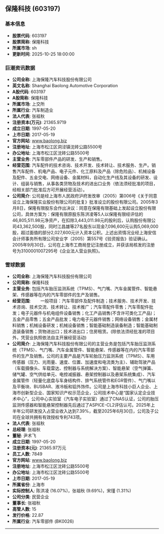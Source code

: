 ## 保隆科技 (603197)

### 基本信息

- **股票代码**: 603197
- **股票简称**: 保隆科技
- **所属市场**: sh
- **更新时间**: 2025-10-25 18:00:00

### 巨潮资讯数据

- **公司全称**: 上海保隆汽车科技股份有限公司
- **英文名称**: Shanghai Baolong Automotive Corporation
- **A股代码**: 603197
- **A股简称**: 保隆科技
- **所属市场**: 上交所
- **所属行业**: 汽车制造业
- **法人代表**: 张祖秋
- **注册资本(万元)**: 21365.9719
- **成立日期**: 1997-05-20
- **上市日期**: 2017-05-19
- **官方网站**: www.baolong.biz
- **注册地址**: 上海市松江区洞泾镇沈砖公路5500号
- **办公地址**: 上海市松江区沈砖公路5500号
- **主营业务**: 汽车零部件产品的研发、生产和销售。
- **经营范围**: 汽车配件的技术咨询、技术开发、技术转让、技术服务、生产。销售汽车配件、机电产品、电子元件、化工原料及产品（除危险品）、机械设备及配件、五金交电、网络设备、金属材料，自动化生产线及其设备的研发、设计、组装与销售，从事各类货物及技术的进出口业务（依法须经批准的项目，经相关部门批准后方可开展经营活动）。
- **公司简介**: 公司是经上海市人民政府沪府发改审（2005）第006号《关于同意设立上海保隆实业股份有限公司的批复》批准设立的股份有限公司。2005年3月8日，保隆有限股东会作出决议：同意在保隆有限基础上发起设立股份有限公司，具体方案为：保隆有限原股东陈洪凌等5人以保隆有限经评估的46,805,511.98元净资产，在扣除3,443,011.98元的股利后，认购股份有限公司43,362,500股，同时江昌雄等27名股东以现金7,096,600元认购5,069,000股，超过面值的部分2,027,600元计入资本公积。上述出资情况业经上海安信会计师事务所有限公司安业字（2005）第557号《验资报告》验证确认。2005年9月30日，公司在上海市工商局登记注册成立，并获该局核发的注册号为3100001007295号《企业法人营业执照》。

### 雪球数据

- **公司全称**: 上海保隆汽车科技股份有限公司
- **公司简称**: 保隆科技
- **主营业务**: 包括汽车胎压监测系统（TPMS）、气门嘴、汽车金属管件、智能悬架、传感器等在内的汽车零部件的生产及销售。
- **经营范围**: 　　一般项目：汽车零部件及配件制造；技术服务、技术开发、技术咨询、技术交流、技术转让、技术推广；汽车零配件零售；汽车零配件批发；电子元器件与机电组件设备销售；化工产品销售(不含许可类化工产品)；五金产品零售；五金产品批发；电力电子元器件销售；网络设备销售；金属材料销售；机械设备研发；机械设备销售；智能基础制造装备制造；智能基础制造装备销售；货物进出口；技术进出口；住房租赁。(除依法须经批准的项目外，凭营业执照依法自主开展经营活动)
- **公司简介**: 上海保隆汽车科技股份有限公司的主营业务是包括汽车胎压监测系统（TPMS）、气门嘴、汽车金属管件、智能悬架、传感器等在内的汽车零部件的生产及销售。公司的主要产品是汽车轮胎压力监测系统（TPMS）、车用传感器（压力、光雨量、速度、位置、加速度和电流类为主）、辅助驾驶产品（车载摄像头、车载雷达、控制器与系统解决方案）、智能悬架（空气弹簧、储气罐、空气供给单元、电控减振器、悬架控制器以及悬架系统集成）、汽车金属管件（轻量化底盘与车身结构件、排气系统管件和EGR管件）、气门嘴以及平衡块、BUSBAR、液冷板和铝外饰件。公司是上海市科技小巨人企业、上海市创新型企业、国家知识产权示范企业，公司技术中心是“国家认定企业技术中心”，公司中心实验室（汽车电子实验室）通过了CNAS认证，公司的胎压监测传感器和智能悬架控制器先后通过了ASPICE-CL2评估认可。2025年上半年公司研发投入占营业收入达到7.39%，截至2025年6月30日，公司及子公司在全球共拥有有效授权专利743项。
- **法人代表**: 张祖秋
- **总经理**: 张祖秋
- **董秘**: 尹术飞
- **成立日期**: 1997-05-20
- **注册资本(元)**: 21365.97万元
- **员工人数**: 7849
- **官方网站**: www.baolong.biz
- **注册地址**: 上海市松江区沈砖公路5500号
- **办公地址**: 上海市松江区沈砖公路5500号
- **上市日期**: 2017-05-19
- **所属省份**: 上海市
- **实际控制人**: 陈洪凌 (16.07%)，张祖秋 (9.69%)，宋瑾 (1.31%)
- **公司分类**: 民营企业
- **董事长**: 张祖秋
- **高管人数**: 15
- **发行价格**: 22.87
- **所属行业**: 汽车零部件 (BK0026)

---